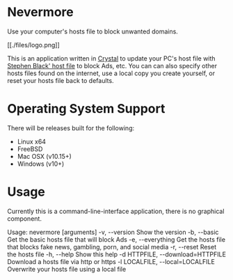 # Nevermore
Use your computer's hosts file to block unwanted domains.

[[./files/logo.png]]

This is an application written in [Crystal](https://crystal-lang.org) to update your PC's host file with [Stephen Black' host file](https://github.com/StevenBlack/hosts) to block Ads, etc.
You can can also specify other hosts files found on the internet, use a local copy you create yourself, or reset your hosts file back to defaults.

# Operating System Support
There will be releases built for the following:
* Linux x64
* FreeBSD
* Mac OSX (v10.15+)
* Windows (v10+)

# Usage
Currently this is a command-line-interface application, there is no graphical component.

Usage: nevermore [arguments]
    -v, --version                    Show the version
    -b, --basic                      Get the basic hosts file that will block Ads
    -e, --everything                 Get the hosts file that blocks fake news, gambling, porn, and social media
    -r, --reset                      Reset the hosts file
    -h, --help                       Show this help
    -d HTTPFILE, --download=HTTPFILE Download a hosts file via http or https
    -l LOCALFILE, --local=LOCALFILE  Overwrite your hosts file using a local file
